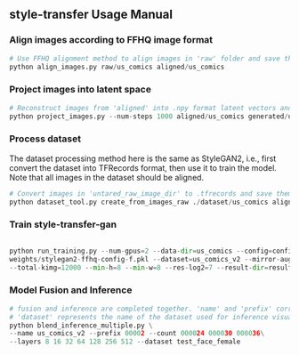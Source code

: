 ## style-transfer Usage Manual



### Align images according to FFHQ image format

```python
# Use FFHQ alignment method to align images in 'raw' folder and save them to 'aligned'
python align_images.py raw/us_comics aligned/us_comics
```



### Project images into latent space

```python
# Reconstruct images from 'aligned' into .npy format latent vectors and save them in 'generated' folder, with 500 reconstruction steps
python project_images.py --num-steps 1000 aligned/us_comics generated/us_comics --network-pkl weights/stylegan2-ffhq-config-f.pkl --vgg16-pkl weights/vgg16_zhang_perceptual.pkl 
```

### Process dataset

The dataset processing method here is the same as StyleGAN2, i.e., first convert the dataset into TFRecords format, then use it to train the model. Note that all images in the dataset should be aligned.

```python
# Convert images in 'untared_raw_image_dir' to .tfrecords and save them in './dataset/' under a folder named 'dataset_name'
python dataset_tool.py create_from_images_raw ./dataset/us_comics aligned/us_comics
```



### Train style-transfer-gan

```python

python run_training.py --num-gpus=2 --data-dir=us_comics --config=config-f --resume-pkl \
weights/stylegan2-ffhq-config-f.pkl --dataset=us_comics_v2 --mirror-augment=true --metric=none \
--total-kimg=12000 --min-h=8 --min-w=8 --res-log2=7 --result-dir=results
```



### Model Fusion and Inference

```python
# fusion and inference are completed together. 'name' and 'prefix' correspond to the saved finetune model from the previous step. 'count' and 'layers' represent the number of finetuned models to be fused and the number of layers to be fused, respectively.
# 'dataset' represents the name of the dataset used for inference visualization
python blend_inference_multiple.py \
--name us_comics_v2 --prefix 00002 --count 000024 000030 000036\
--layers 8 16 32 64 128 256 512 --dataset test_face_female
```



